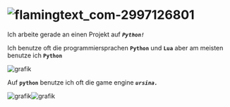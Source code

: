# ![flamingtext_com-2997126801](https://github.com/user-attachments/assets/0d156071-866f-41eb-84b5-6b9098f43197)

Ich arbeite gerade an einen Projekt auf ***`Python!`***

Ich benutze oft die programmiersprachen **`Python`** und **`Lua`** aber am meisten benutze ich **`Python`**

![grafik](https://github.com/user-attachments/assets/10f0c177-90ad-49e4-9efa-3ce8fde0e216)

Auf **`python`** benutze ich oft die game engine ***`ursina.`***

![grafik](https://github.com/user-attachments/assets/7fed601e-e2d2-4ae1-9b19-a12b6556e19a)![grafik](https://github.com/user-attachments/assets/2fcf6d88-885a-4fce-87e9-81b79717b10a)
